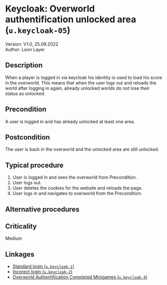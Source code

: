 # Keycloak: Overworld authentification unlocked area (`u.keycloak-05`)


Version: V1.0, 25.09.2022 \
Author: Leon Layer

## Description

When a player is logged in via keycloak his identity is used to load his score in the overworld. 
This means that when the user logs out and reloads the world after logging in again, already unlocked worlds do not lose their status as unlocked. 

## Precondition

A user is logged in and has already unlocked at least one area.

## Postcondition

The user is back in the overworld and the unlocked area are still unlocked.

## Typical procedure

1. User is logged in and sees the overworld from Precondition.
2. User logs out.
3. User deletes the cookies for the website and reloads the page.
4. User logs in and navigates to overworld from the Precondition.

## Alternative procedures


## Criticality

Medium

## Linkages

- [Standard login (`u.keycloak-1`)](u-keycloak-01-standard-login.md)
- [Incorect login (`u.keycloak-2`)](u-keycloak-02-incorect-login.md)
- [Overworld Authentification Completed Minigames (`u.keycloak-4`)](u-keycloak-04-overworld-authentification-completed-minigames.md)
